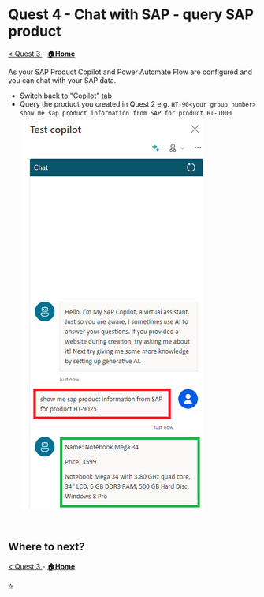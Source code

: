 # Quest 4 - Chat with SAP - query SAP product 

[ < Quest 3 ](quest3.md) - **[🏠Home](../README.md)**

As your SAP Product Copilot and Power Automate Flow are configured and you can chat with your SAP data. 


* Switch back to "Copilot" tab
* Query the product you created in Quest 2 e.g. `HT-90<your group number>`  <br>
            `show me sap product information from SAP for product HT-1000` <br>
 ![Sign In](../media/quest4/4-check-product.png) <br>

<br>



## Where to next?

[ < Quest 3 ](quest3.md) - **[🏠Home](../README.md)**

[🔝](#)

